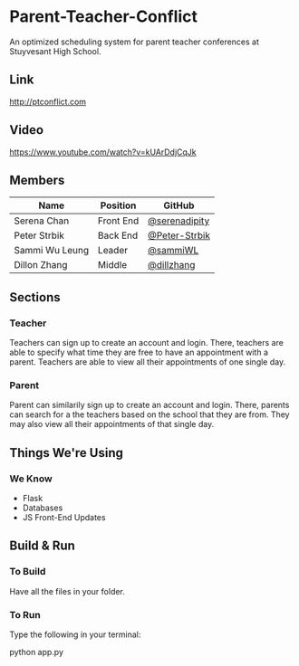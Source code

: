 # Parent-Teacher-Conflict

An optimized scheduling system for parent teacher conferences at Stuyvesant High School.

Link
----
http://ptconflict.com

Video
-----
https://www.youtube.com/watch?v=kUArDdjCqJk

Members 
-------
| Name           | Position  |                     GitHub                      |
|----------------|-----------|-------------------------------------------------|
| Serena Chan    | Front End |[@serenadipity](https://github.com/serenadipity) |
| Peter Strbik   | Back End  |[@Peter-Strbik](https://github.com/Peter-Strbik) |
| Sammi Wu Leung | Leader    |[@sammiWL](https://github.com/sammiWL)           |
| Dillon Zhang   | Middle    |[@dillzhang](https://github.com/dillzhang)       |


Sections
--------
### Teacher
  Teachers can sign up to create an account and login. There, teachers are able to specify what time they are free to have an appointment with a parent. Teachers are able to view all their appointments of one single day. 

### Parent
  Parent can similarily sign up to create an account and login. There, parents can search for a the teachers based on the school that they are from. They may also view all their appointments of that single day.
  
Things We're Using
------------------
### We Know
- Flask
- Databases
- JS Front-End Updates

Build & Run
-----------
### To Build
  Have all the files in  your folder.
  
### To Run

   Type the following in your terminal:
   
   python app.py

